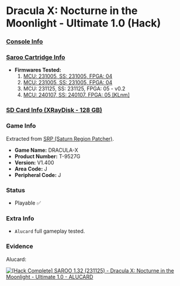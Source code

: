 # Dracula X: Nocturne in the Moonlight - Ultimate 1.0 (Hack)

### [Console Info](../../../../../Info/Consoles/VA13/README.md)

### [Saroo Cartridge Info](../../../../../Info/Cartridges/RetroGameParadiseStore/1.32F/README.md)

- <b>Firmwares Tested:</b>
  1. [MCU: 231005, SS: 231005, FPGA: 04](../01/README.md)
  2. [MCU: 231005, SS: 231005, FPGA: 04](../02/README.md)
  3. MCU: 231125, SS: 231125, FPGA: 05 - v0.2
  4. [MCU: 240107, SS: 240107, FPGA: 05 [KLnm]](../04/README.md)

### [SD Card Info (XRayDisk - 128 GB)](../../../../../Info/SdCards/XRayDisk/128GB/fat32/README.md)

### Game Info

Extracted from [SRP (Saturn Region Patcher)](https://segaxtreme.net/resources/saturn-region-patcher.81/download).

- <b>Game Name:</b> DRACULA-X
- <b>Product Number:</b> T-9527G
- <b>Version:</b> V1.400
- <b>Area Code:</b> J
- <b>Peripheral Code:</b> J

### Status

- Playable :white_check_mark:

### Extra Info

- `Alucard` full gameplay tested.

### Evidence

Alucard:

[![[Hack Complete] SAROO 1.32 (231125) - Dracula X: Nocturne in the Moonlight - Ultimate 1.0 - ALUCARD](https://img.youtube.com/vi/EKlGK86Xzrw/0.jpg)](https://www.youtube.com/watch?v=EKlGK86Xzrw)
